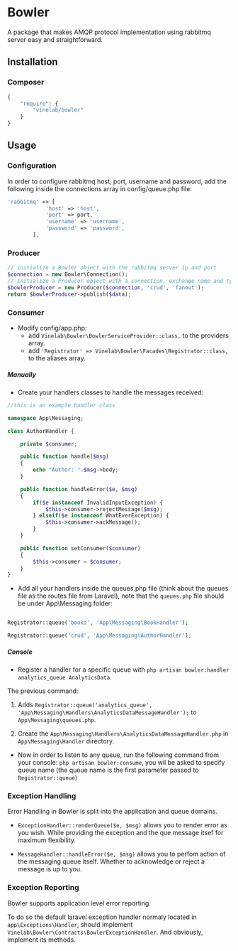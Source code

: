 # Bowler
A package that makes AMQP protocol implementation using rabbitmq server easy and straightforward.

## Installation

### Composer
```php
{
    "require": {
        "vinelab/bowler"
    }
}
```

## Usage

### Configuration

In order to configure rabbitmq host, port, username and password, add the following inside the connections array in config/queue.php file:

```php
'rabbitmq' => [
            'host' => 'host',
            'port' => port,
            'username' => 'username',
            'password' => 'password',
        ],
```

### Producer

```php
// initialize a Bowler object with the rabbitmq server ip and port
$connection = new Bowler\Connection();
// initialize a Producer object with a connection, exchange name and type
$bowlerProducer = new Producer($connection, 'crud', 'fanout');
return $bowlerProducer->publish($data);
```

### Consumer

- Modify config/app.php:
	- add `Vinelab\Bowler\BowlerServiceProvider::class,` to the providers array.
	- add `'Registrator' => Vinelab\Bowler\Facades\Registrator::class,` to the aliases array.

##### Manually
- Create your handlers classes to handle the messages received:

```php
//this is an example handler class

namespace App\Messaging;

class AuthorHandler {

    private $consumer;

	public function handle($msg)
	{
		echo "Author: ".$msg->body;
	}

    public function handleError($e, $msg)
    {
        if($e instanceof InvalidInputException) {
            $this->consumer->rejectMessage($msg);
        } elseif($e instanceof WhatEverException) {
            $this->consumer->ackMessage();
        }
    }

    public function setConsumer($consumer)
    {
        $this->consumer = $consumer;
    }
}
```

- Add all your handlers inside the queues.php file (think about the queues file as the routes file from Laravel), note that the `queues.php` file should be under App\Messaging folder:

```php

Registrator::queue('books', 'App\Messaging\BookHandler');

Registrator::queue('crud', 'App\Messaging\AuthorHandler');

```

##### Console
- Register a handler for a specific queue with `php artisan bowler:handler analytics_queue AnalyticsData`.

The previous command:

1. Adds `Registrator::queue('analytics_queue', 'App\Messaging\Handlers\AnalyticsDataMessageHandler');` to `App\Messaging\queues.php`.

2. Create the `App\Messaging\Handlers\AnalyticsDataMessageHandler.php` in `App\Messaging\Handler` directory.

- Now in order to listen to any queue, run the following command from your console:
`php artisan bowler:consume`, you wil be asked to specify queue name (the queue name is the first parameter passed to `Registrator::queue`)

### Exception Handling
Error Handling in Bowler is split into the application and queue domains.
* `ExceptionHandler::renderQueue($e, $msg)` allows you to render error as you wish. While providing the exception and the que message itsef for maximum flexibility.

* `MessageHandler::handleError($e, $msg)` allows you to perfom action of the messaging queue itself. Whether to acknowledge or reject a message is up to you.

### Exception Reporting

Bowler supports application level error reporting.

To do so the default laravel exception handler normaly located in `app\Exceptions\Handler`, should implement `Vinelab\Bowler\Contracts\BowlerExceptionHandler`.
And obviously, implement its methods.
